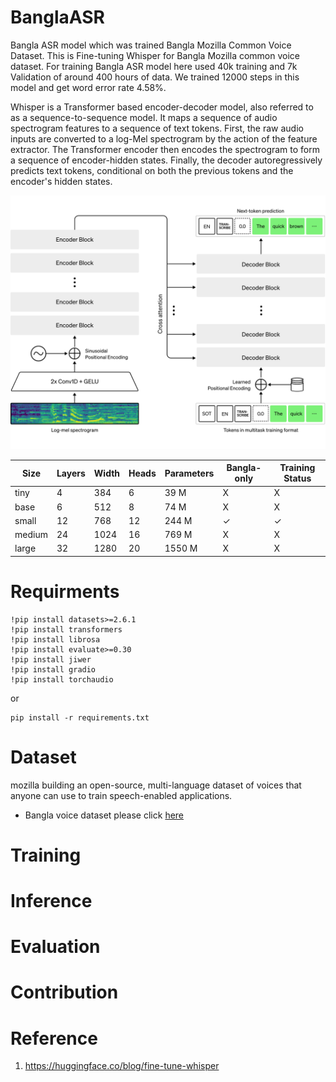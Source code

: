 # BanglaASR
Bangla ASR model which was trained Bangla Mozilla Common Voice Dataset.
This is Fine-tuning Whisper for Bangla Mozilla common voice dataset. For training Bangla ASR model here used 40k training and 7k Validation of around 400 hours of data. We trained 12000 steps in this model and get word error rate 4.58%.

Whisper is a Transformer based encoder-decoder model, also referred to as a sequence-to-sequence model. It maps a sequence of audio spectrogram features to a sequence of text tokens. First, the raw audio inputs are converted to a log-Mel spectrogram by the action of the feature extractor. The Transformer encoder then encodes the spectrogram to form a sequence of encoder-hidden states. Finally, the decoder autoregressively predicts text tokens, conditional on both the previous tokens and the encoder's hidden states.



![Alt text](asset/whisper_architecture.svg)


| Size | Layers | Width | Heads | Parameters | Bangla-only | Training Status |
| ------------- | ------------- | --------    |--------    | ------------- | ------------- | --------    |
tiny   | 4  |384  | 6   | 39 M 	| X |  X
base   | 6 	|512  | 8 	|74 M 	| X	|  X
small  | 12 |768  | 12 	|244 M 	| ✓ |  ✓ 
medium | 24 |1024 | 16 	|769 M 	| X |  X
large  | 32 |1280 | 20 	|1550 M | X |  X




# Requirments
```
!pip install datasets>=2.6.1
!pip install transformers
!pip install librosa
!pip install evaluate>=0.30
!pip install jiwer
!pip install gradio
!pip install torchaudio
```
or

```
pip install -r requirements.txt
```

# Dataset

mozilla building an open-source, multi-language dataset of voices that anyone can use to train speech-enabled applications.

- Bangla voice dataset please click [here](https://commonvoice.mozilla.org/bn/datasets)


# Training

# Inference

# Evaluation

# Contribution

# Reference
1. https://huggingface.co/blog/fine-tune-whisper
